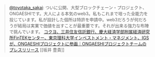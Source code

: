 
> [@toyotaka_sakai](https://twitter.com/toyotaka_sakai/status/1621031512304123905): ついに公開、大型ブロックチェーン・プロジェクト、ONGAESHIです。大人による本気のweb3。私もこれまで培った全能力を投じています。私が設計した個所は特許を申請中。web3だろうが何だろうが結局は実業で価値を出すことが最重要です。それが出来る強力な布陣で挑んでいます。
>  [コクヨ、三井住友信託銀行、慶大経済学部附属経済研究所FinTEKセンター、東京理科大学インベストメント・マネジメント、IGSが、ONGAESHIプロジェクトに参画｜ONGAESHIプロジェクトチームのプレスリリース](https://prtimes.jp/main/html/rd/p/000000001.000115918.html)
[[坂井 豊貴]]

